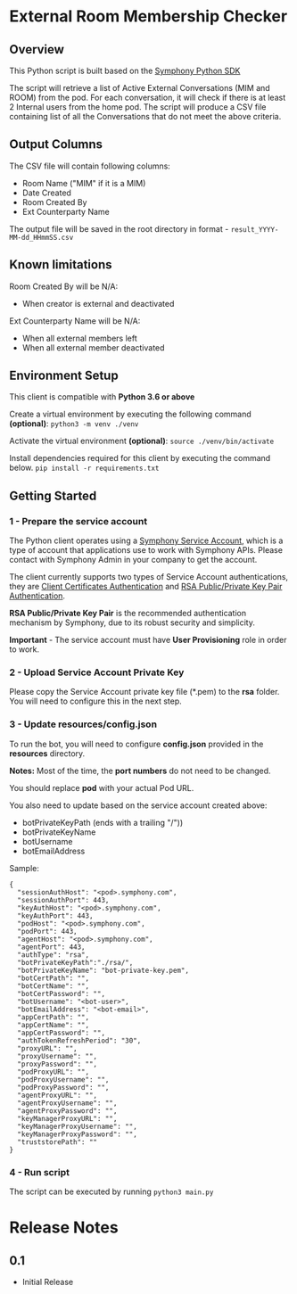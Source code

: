 # External Room Membership Checker

## Overview
This Python script is built based on the [Symphony Python SDK](https://github.com/SymphonyPlatformSolutions/symphony-api-client-python)

The script will retrieve a list of Active External Conversations (MIM and ROOM) from the pod.
For each conversation, it will check if there is at least 2 Internal users from the home pod.
The script will produce a CSV file containing list of all the Conversations that do not meet the above criteria.

## Output Columns
The CSV file will contain following columns:
- Room Name ("MIM" if it is a MIM)
- Date Created
- Room Created By
- Ext Counterparty Name

The output file will be saved in the root directory in format - ``result_YYYY-MM-dd_HHmmSS.csv``

## Known limitations
Room Created By will be N/A:
- When creator is external and deactivated

Ext Counterparty Name will be N/A:
- When all external members left
- When all external member deactivated

## Environment Setup
This client is compatible with **Python 3.6 or above**

Create a virtual environment by executing the following command **(optional)**:
``python3 -m venv ./venv``

Activate the virtual environment **(optional)**:
``source ./venv/bin/activate``

Install dependencies required for this client by executing the command below.
``pip install -r requirements.txt``


## Getting Started
### 1 - Prepare the service account
The Python client operates using a [Symphony Service Account](https://support.symphony.com/hc/en-us/articles/360000720863-Create-a-new-service-account), which is a type of account that applications use to work with Symphony APIs. Please contact with Symphony Admin in your company to get the account.

The client currently supports two types of Service Account authentications, they are
[Client Certificates Authentication](https://symphony-developers.symphony.com/symphony-developer/docs/bot-authentication-workflow#section-authentication-using-client-certificates)
and [RSA Public/Private Key Pair Authentication](https://symphony-developers.symphony.com/symphony-developer/docs/rsa-bot-authentication-workflow).

**RSA Public/Private Key Pair** is the recommended authentication mechanism by Symphony, due to its robust security and simplicity.

**Important** - The service account must have **User Provisioning** role in order to work.

### 2 - Upload Service Account Private Key
Please copy the Service Account private key file (*.pem) to the **rsa** folder. You will need to configure this in the next step.

### 3 - Update resources/config.json

To run the bot, you will need to configure **config.json** provided in the **resources** directory. 

**Notes:**
Most of the time, the **port numbers** do not need to be changed.

You should replace **pod** with your actual Pod URL.

You also need to update based on the service account created above:
- botPrivateKeyPath (ends with a trailing "/"))
- botPrivateKeyName
- botUsername
- botEmailAddress

Sample:

    {
      "sessionAuthHost": "<pod>.symphony.com",
      "sessionAuthPort": 443,
      "keyAuthHost": "<pod>.symphony.com",
      "keyAuthPort": 443,
      "podHost": "<pod>.symphony.com",
      "podPort": 443,
      "agentHost": "<pod>.symphony.com",
      "agentPort": 443,
      "authType": "rsa",
      "botPrivateKeyPath":"./rsa/",
      "botPrivateKeyName": "bot-private-key.pem",
      "botCertPath": "",
      "botCertName": "",
      "botCertPassword": "",
      "botUsername": "<bot-user>",
      "botEmailAddress": "<bot-email>",
      "appCertPath": "",
      "appCertName": "",
      "appCertPassword": "",
      "authTokenRefreshPeriod": "30",
      "proxyURL": "",
      "proxyUsername": "",
      "proxyPassword": "",
      "podProxyURL": "",
      "podProxyUsername": "",
      "podProxyPassword": "",
      "agentProxyURL": "",
      "agentProxyUsername": "",
      "agentProxyPassword": "",
      "keyManagerProxyURL": "",
      "keyManagerProxyUsername": "",
      "keyManagerProxyPassword": "",
      "truststorePath": ""
    }

### 4 - Run script
The script can be executed by running
``python3 main.py`` 



# Release Notes

## 0.1
- Initial Release